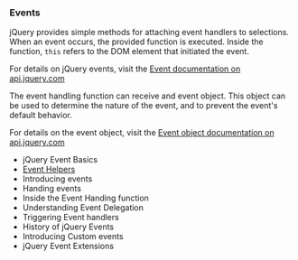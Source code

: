 ### Events
jQuery provides simple methods for attaching event handlers to selections. When an event occurs, the provided function is executed. Inside the function, `this` refers to the DOM element that initiated the event.

For details on jQuery events, visit the [Event documentation on api.jquery.com](http://api.jquery.com/category/events/)

The event handling function can receive and event object. This object can be used to determine the nature of the event, and to prevent the event's default behavior.

For details on the event object, visit the [Event object documentation on api.jquery.com](http://api.jquery.com/category/events/event-object/)

* jQuery Event Basics
* [Event Helpers](https://github.com/javcof/learn.jquery.com/blob/master/events/event-helpers.md)
* Introducing events
* Handing events
* Inside the Event Handing function
* Understanding Event Delegation
* Triggering Event handlers
* History of jQuery Events
* Introducing Custom events
* jQuery Event Extensions
